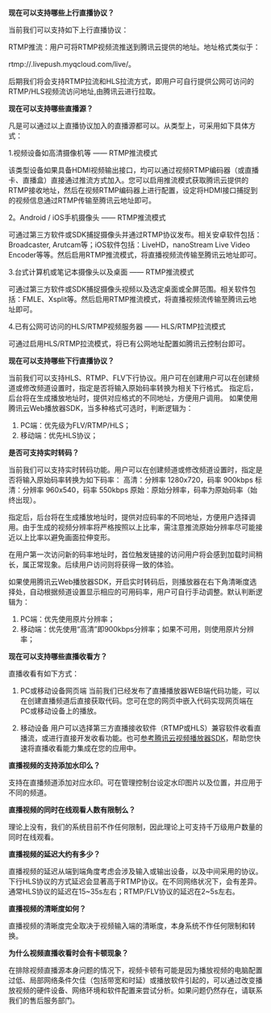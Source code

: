 **现在可以支持哪些上行直播协议？**

当前我们可以支持如下上行直播协议：

  RTMP推流：用户可将RTMP视频流推送到腾讯云提供的地址。地址格式类似于：
	
  rtmp://.livepush.myqcloud.com/live/。
	
后期我们将会支持RTMP拉流和HLS拉流方式，即用户可自行提供公网可访问的RTMP/HLS视频流访问地址,由腾讯云进行拉取。

**现在可以支持哪些直播源？**

凡是可以通过以上直播协议加入的直播源都可以。从类型上，可采用如下具体方式：

1.视频设备如高清摄像机等 —— RTMP推流模式

该类型设备如果具备HDMI视频输出接口，均可以通过视频RTMP编码器（或直播卡、直播盒）直接通过推流方式加入。您可以启用推流模式获取腾讯云提供的RTMP接收地址，然后在视频RTMP编码器上进行配置，设定将HDMI接口捕捉到的视频信息通过RTMP传输至腾讯云地址即可。

2。Android / iOS手机摄像头 —— RTMP推流模式

可通过第三方软件或SDK捕捉摄像头并通过RTMP协议发布。相关安卓软件包括：Broadcaster, Arutcam等；iOS软件包括：LiveHD，nanoStream Live Video Encoder等等。然后启用RTMP推流模式，将直播视频流传输至腾讯云地址即可。

3.台式计算机或笔记本摄像头以及桌面 —— RTMP推流模式

可通过第三方软件或SDK捕捉摄像头视频以及选定桌面或全屏范围。相关软件包括：FMLE、Xsplit等。然后启用RTMP推流模式，将直播视频流传输至腾讯云地址即可。

4.已有公网可访问的HLS/RTMP视频服务器 —— HLS/RTMP拉流模式

可通过启用HLS/RTMP拉流模式，将已有公网地址配置如腾讯云控制台即可。

**现在可以支持哪些下行直播协议？**

当前我们可以支持HLS、RTMP、FLV下行协议。用户可在创建用户可以在创建频道或修改频道设置时，指定是否将输入原始码率转换为相关下行格式。
指定后，后台将在生成播放地址时，提供对应格式的不同地址，方便用户调用。
如果使用腾讯云Web播放器SDK，当多种格式可选时，判断逻辑为：
1. PC端：优先级为FLV/RTMP/HLS；
2. 移动端：优先HLS协议；

**是否可支持实时转码？**

当前我们可以支持实时转码功能。用户可以在创建频道或修改频道设置时，指定是否将输入原始码率转换为如下码率：
高清：分辨率 1280x720，码率 900kbps
标清：分辨率 960x540，码率 550kbps
原始：原始分辨率，码率为原始码率（始终出现）。

指定后，后台将在生成播放地址时，提供对应码率的不同地址，方便用户选择调用。由于生成的视频分辨率将严格按照以上比率，需注意推流原始分辨率尽可能接近以上比率以避免画面拉伸变形。

在用户第一次访问新的码率地址时，首位触发链接的访问用户将会感到加载时间稍长，属正常现象。后续用户访问则将获得一致的体验。

如果使用腾讯云Web播放器SDK，开启实时转码后，则播放器在右下角清晰度选择处，自动根据频道设置显示相应的可用码率，用户可自行手动调整。默认判断逻辑为：
1. PC端：优先使用原片分辨率；
2. 移动端：优先使用“高清”即900kbps分辨率；如果不可用，则使用原片分辨率；

**现在可以支持哪些直播收看方？**

直播收看有如下方式：

1.	PC或移动设备网页端
当前我们已经发布了直播播放器WEB端代码功能，可以在创建直播频道后直接获取代码。您可在您的网页中嵌入代码实现网页端在PC或移动设备上的播放。

2.	移动设备
用户可以选择第三方直播接收软件（RTMP或HLS）兼容软件收看直播流，或进行直接开发收看功能。也可[参考腾讯云视频播放器SDK](http://www.qcloud.com/product/LVB.html#sdk)，帮助您快速将直播收看能力集成在您的应用中。

**直播视频的支持添加水印么？**

支持在直播频道添加对应水印。可在管理控制台设定水印图片以及位置，并应用于不同的频道。

**直播视频的同时在线观看人数有限制么？**

理论上没有，我们的系统目前不作任何限制，因此理论上可支持千万级用户数量的同时在线观看。

**直播视频的延迟大约有多少？**

直播视频的延迟从端到端角度考虑会涉及输入或输出设备，以及中间采用的协议。下行HLS协议的方式延迟会显著高于RTMP协议。在不同网络状况下，会有差异。通常HLS协议的延迟在15~35s左右；RTMP/FLV协议的延迟在2~5s左右。

**直播视频的清晰度如何？**

直播视频的清晰度完全取决于视频输入端的清晰度，本身系统不作任何限制和转换。

**为什么视频直播收看时会有卡顿现象？**

在排除视频直播源本身问题的情况下，视频卡顿有可能是因为播放视频的电脑配置过低、局部网络条件欠佳（包括带宽和时延）或播放软件引起的，可以通过改变播放视频的硬件设备、网络环境和软件配置来尝试分析。如果问题仍然存在，请联系我们的售后服务部门。